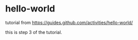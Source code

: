 # hello-world
tutorial from https://guides.github.com/activities/hello-world/

this is step 3 of the tutorial.

